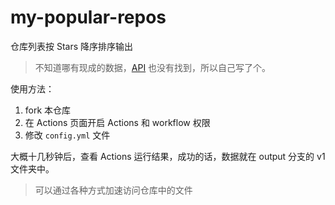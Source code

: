 # my-popular-repos

仓库列表按 Stars 降序排序输出

> 不知道哪有现成的数据，[API](https://docs.github.com/en/rest/repos/repos) 也没有找到，所以自己写了个。

使用方法：

1. fork 本仓库
2. 在 Actions 页面开启 Actions 和 workflow 权限
3. 修改 `config.yml` 文件

大概十几秒钟后，查看 Actions 运行结果，成功的话，数据就在 output 分支的 v1 文件夹中。

> 可以通过各种方式加速访问仓库中的文件